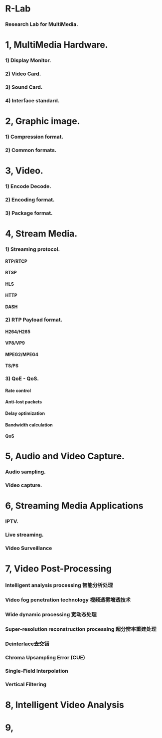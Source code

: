 # R-Lab
### Research Lab for MultiMedia.

# 1, MultiMedia Hardware.
   ### 1) Display Monitor.
   ### 2) Video Card.
   ### 3) Sound Card.
   ### 4) Interface standard.

# 2, Graphic image.
   ### 1) Compression format.
   ### 2) Common formats.
   
# 3, Video.
   ### 1) Encode Decode.
   ### 2) Encoding format.
   ### 3) Package format.
    
# 4, Stream Media.
   ### 1) Streaming protocol.
   #### RTP/RTCP
   #### RTSP
   #### HLS
   #### HTTP
   #### DASH
    
   ### 2) RTP Payload format.
   #### H264/H265
   #### VP8/VP9
   #### MPEG2/MPEG4
   #### TS/PS
   
   ### 3) QoE - QoS.
   #### Rate control
   #### Anti-lost packets
   #### Delay optimization
   #### Bandwidth calculation
   #### QoS
   
# 5, Audio and Video Capture.
   ### Audio sampling.
   ### Video capture.
# 6, Streaming Media Applications
   ### IPTV.
   ### Live streaming.
   ### Video Surveillance

# 7, Video Post-Processing
   ### Intelligent analysis processing 智能分析处理
   ### Video fog penetration technology 视频透雾增透技术
   ### Wide dynamic processing 宽动态处理
   ### Super-resolution reconstruction processing 超分辨率重建处理
   ### Deinterlace去交错
   ### Chroma Upsampling Error (CUE)
   ### Single-Field Interpolation
   ### Vertical Filtering
    
# 8, Intelligent Video Analysis

# 9,




